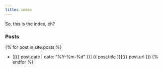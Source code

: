 ```yaml
---
title: index
---
```


So, this is the index, eh?

### Posts

{% for post in site.posts %}
* [[{{ post.date | date: "%Y-%m-%d" }}] {{ post.title }}]({{ post.url }})
{% endfor %}
